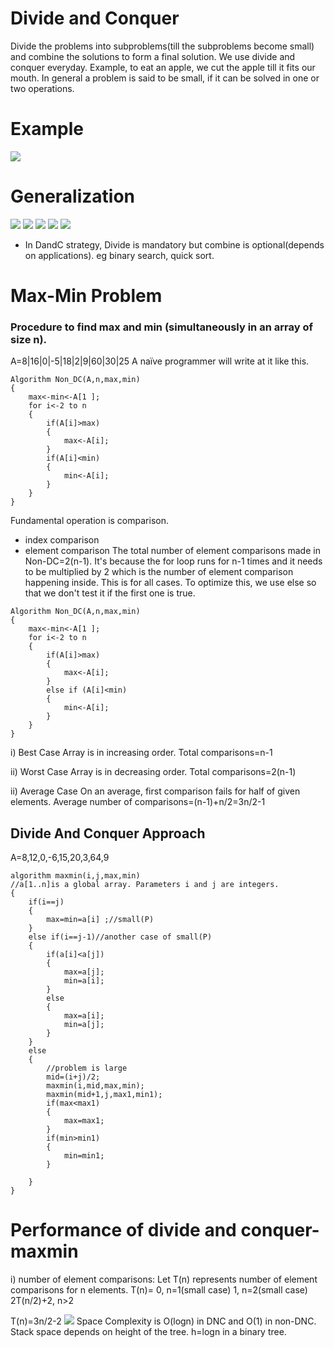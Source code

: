 # Divide and Conquer
Divide the problems into subproblems(till the subproblems become small) and combine the solutions to form a final solution.
We use divide and conquer everyday. Example, to eat an apple, we cut the apple till it fits our mouth.
In general a problem is said to be small, if it can be solved in one or two operations.

# Example
![](_resources/Pasted%20image%2020231213195540.png)
# Generalization
![](_resources/Pasted%20image%2020231213195524.png)
![](_resources/Pasted%20image%2020231213200436.png)
![](_resources/Pasted%20image%2020231213202501.png)
![](_resources/Pasted%20image%2020231213202510.png)
![](_resources/Pasted%20image%2020231213202519.png)
- In DandC strategy, Divide is mandatory but combine is optional(depends on applications). eg binary search, quick sort.
# Max-Min Problem
### Procedure to find max and min (simultaneously in an array of size n).
A=8|16|0|-5|18|2|9|60|30|25
A naïve programmer will write at it like this.
```
Algorithm Non_DC(A,n,max,min)
{
    max<-min<-A[1 ];
    for i<-2 to n 
    {
        if(A[i]>max)
        {
            max<-A[i];
        }
        if(A[i]<min)
        {
            min<-A[i];
        }
    }
}
```
Fundamental operation is comparison.
- index comparison
- element comparison
The total number of element comparisons made in Non-DC=2(n-1). It's because the for loop runs for n-1 times and it needs to be multiplied by 2 which is the number of element comparison happening inside. This is for all cases.
To optimize this, we use else so that we don't test it if the first one is true.
```
Algorithm Non_DC(A,n,max,min)
{
    max<-min<-A[1 ];
    for i<-2 to n 
    {
        if(A[i]>max)
        {
            max<-A[i];
        }
        else if (A[i]<min)
        {
            min<-A[i];
        }
    }
}
```
i) Best Case
Array is in increasing order.
Total comparisons=n-1

ii) Worst Case
Array is in decreasing order.
Total comparisons=2(n-1)

ii) Average Case
On an average, first comparison fails for half of given elements.
Average number of comparisons=(n-1)+n/2=3n/2-1

## Divide And Conquer Approach
A=8,12,0,-6,15,20,3,64,9
```
algorithm maxmin(i,j,max,min)
//a[1..n]is a global array. Parameters i and j are integers.
{
    if(i==j)
    {
        max=min=a[i] ;//small(P) 
    }
    else if(i==j-1)//another case of small(P)
    {
        if(a[i]<a[j])
        {
            max=a[j];
            min=a[i];
        }
        else
        {
            max=a[i];
            min=a[j];
        }
    }
    else
    {
        //problem is large
        mid=(i+j)/2;
        maxmin(i,mid,max,min);
        maxmin(mid+1,j,max1,min1);
        if(max<max1)
        {
            max=max1;
        }
        if(min>min1)
        {
            min=min1;
        }

    }
}
```
# Performance of divide and conquer-maxmin
i) number of element comparisons:
Let T(n) represents number of element comparisons for n elements.
T(n)=
0, n=1(small case)
1, n=2(small case)
2T(n/2)+2, n>2

T(n)=3n/2-2
![](_resources/Pasted%20image%2020231214173721.png)
Space Complexity is O(logn) in DNC and O(1) in non-DNC.
Stack space depends on height of the tree.
h=logn in a binary tree.
